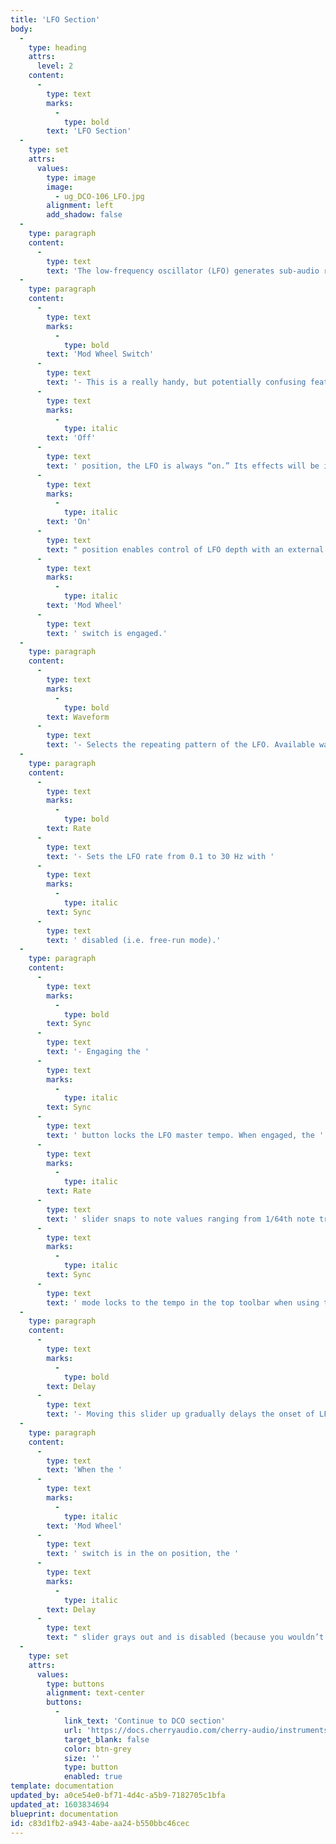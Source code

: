 ```yaml
---
title: 'LFO Section'
body:
  -
    type: heading
    attrs:
      level: 2
    content:
      -
        type: text
        marks:
          -
            type: bold
        text: 'LFO Section'
  -
    type: set
    attrs:
      values:
        type: image
        image:
          - ug_DCO-106_LFO.jpg
        alignment: left
        add_shadow: false
  -
    type: paragraph
    content:
      -
        type: text
        text: 'The low-frequency oscillator (LFO) generates sub-audio range signals intended for modulation purposes.'
  -
    type: paragraph
    content:
      -
        type: text
        marks:
          -
            type: bold
        text: 'Mod Wheel Switch'
      -
        type: text
        text: '- This is a really handy, but potentially confusing feature, so don’t skim this section. If the switch is in the '
      -
        type: text
        marks:
          -
            type: italic
        text: 'Off'
      -
        type: text
        text: ' position, the LFO is always “on.” Its effects will be immediately audible by moving the LFO sliders in the DCO, VCF, and VCA sections. Clicking to the '
      -
        type: text
        marks:
          -
            type: italic
        text: 'On'
      -
        type: text
        text: " position enables control of LFO depth with an external keyboard controller mod wheel. If the mod wheel is all the way down, LFO depth is zero. This makes setting up a mod wheel to add vibrato or wah effects very easy.\_If it seems like the LFO isn't working, check if the "
      -
        type: text
        marks:
          -
            type: italic
        text: 'Mod Wheel'
      -
        type: text
        text: ' switch is engaged.'
  -
    type: paragraph
    content:
      -
        type: text
        marks:
          -
            type: bold
        text: Waveform
      -
        type: text
        text: '- Selects the repeating pattern of the LFO. Available waveforms are triangle, ramp, sawtooth, square, random, and sine waves. Only one waveform is available at any time.'
  -
    type: paragraph
    content:
      -
        type: text
        marks:
          -
            type: bold
        text: Rate
      -
        type: text
        text: '- Sets the LFO rate from 0.1 to 30 Hz with '
      -
        type: text
        marks:
          -
            type: italic
        text: Sync
      -
        type: text
        text: ' disabled (i.e. free-run mode).'
  -
    type: paragraph
    content:
      -
        type: text
        marks:
          -
            type: bold
        text: Sync
      -
        type: text
        text: '- Engaging the '
      -
        type: text
        marks:
          -
            type: italic
        text: Sync
      -
        type: text
        text: ' button locks the LFO master tempo. When engaged, the '
      -
        type: text
        marks:
          -
            type: italic
        text: Rate
      -
        type: text
        text: ' slider snaps to note values ranging from 1/64th note triplet to 8 beats. '
      -
        type: text
        marks:
          -
            type: italic
        text: Sync
      -
        type: text
        text: ' mode locks to the tempo in the top toolbar when using the DCO-106 standalone version or the current project tempo when the plug-in version is used in a DAW.'
  -
    type: paragraph
    content:
      -
        type: text
        marks:
          -
            type: bold
        text: Delay
      -
        type: text
        text: '- Moving this slider up gradually delays the onset of LFO depth. The delay time can be set from 0 to 5 seconds. Because DCO-106 includes separate LFO’s for each polyphonic voice, onset delay is independent for each note, which is a nice effect when playing melodies or arpeggiated note passages. The LED above the slider gradually illuminates to visually indicate the fade; the LFO  is at full intensity when the LED is fully illuminated. '
  -
    type: paragraph
    content:
      -
        type: text
        text: 'When the '
      -
        type: text
        marks:
          -
            type: italic
        text: 'Mod Wheel'
      -
        type: text
        text: ' switch is in the on position, the '
      -
        type: text
        marks:
          -
            type: italic
        text: Delay
      -
        type: text
        text: " slider grays out and is disabled (because you wouldn’t want the onset of LFO mod delayed when controlling mod amount with a mod wheel).\_"
  -
    type: set
    attrs:
      values:
        type: buttons
        alignment: text-center
        buttons:
          -
            link_text: 'Continue to DCO section'
            url: 'https://docs.cherryaudio.com/cherry-audio/instruments/dco-106/dco-section'
            target_blank: false
            color: btn-grey
            size: ''
            type: button
            enabled: true
template: documentation
updated_by: a0ce54e0-bf71-4d4c-a5b9-7182705c1bfa
updated_at: 1603834694
blueprint: documentation
id: c83d1fb2-a943-4abe-aa24-b550bbc46cec
---
```

